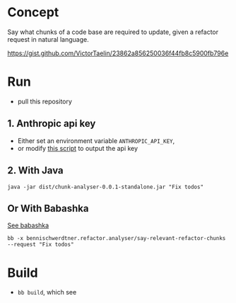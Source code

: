 # Concept

Say what chunks of a code base are required to update, given a refactor request in natural language. 
    
https://gist.github.com/VictorTaelin/23862a856250036f44fb8c5900fb796e


# Run

- pull this repository

## 1. Anthropic api key

- Either set an environment variable `ANTHROPIC_API_KEY`,
- or modify [this script](./secrets/api-key.sh) to output the api key

## 2. With Java


```
java -jar dist/chunk-analyser-0.0.1-standalone.jar "Fix todos"
```

## Or With Babashka

[See babashka](https://github.com/babashka/babashka)


```
bb -x bennischwerdtner.refactor.analyser/say-relevant-refactor-chunks --request "Fix todos"
```


# Build

- `bb build`, which see
